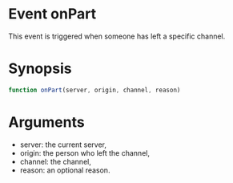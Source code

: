 # Event onPart

This event is triggered when someone has left a specific channel.

# Synopsis

```javascript
function onPart(server, origin, channel, reason)
```

# Arguments

- server: the current server,
- origin: the person who left the channel,
- channel: the channel,
- reason: an optional reason.

